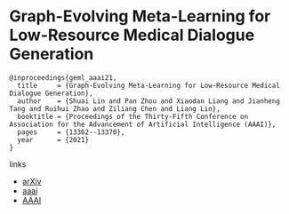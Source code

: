 # Graph-Evolving Meta-Learning for Low-Resource Medical Dialogue Generation

```
@inproceedings{geml_aaai21,
  title     = {Graph-Evolving Meta-Learning for Low-Resource Medical Dialogue Generation},
  author    = {Shuai Lin and Pan Zhou and Xiaodan Liang and Jianheng Tang and Ruihui Zhao and Ziliang Chen and Liang Lin},
  booktitle = {Proceedings of the Thirty-Fifth Conference on Association for the Advancement of Artificial Intelligence (AAAI)},
  pages	    = {13362--13370},
  year      = {2021}
}
```

links
- [arXiv](https://arxiv.org/abs/2012.11988)
- [aaai](https://www.aaai.org/AAAI21Papers/AAAI-1236.LinS.pdf)
- [AAAI](https://ojs.aaai.org/index.php/AAAI/article/view/17577)